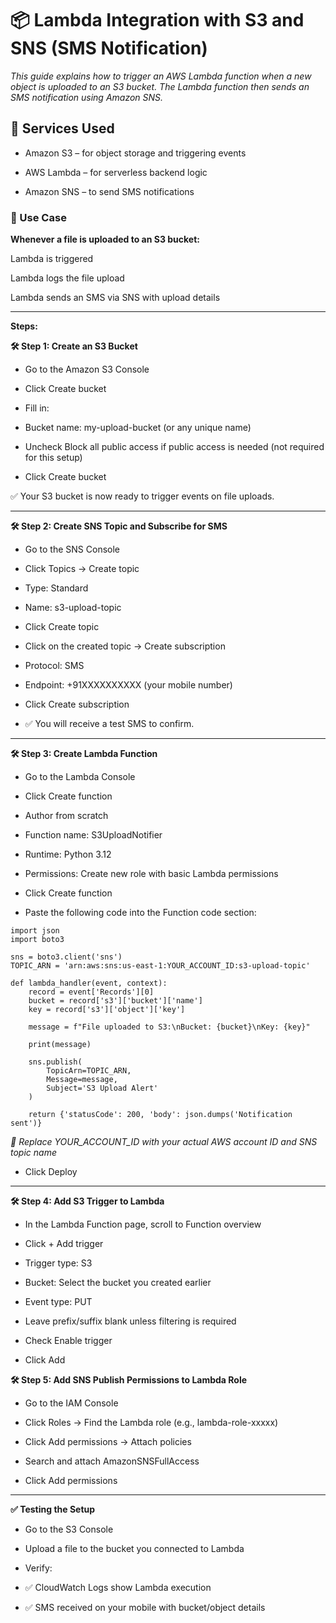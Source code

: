 # 📦 Lambda Integration with S3 and SNS (SMS Notification)

*This guide explains how to trigger an AWS Lambda function when a new object is uploaded to an S3 bucket. The Lambda function then sends an SMS notification using Amazon SNS.*

## 🔧 Services Used

- Amazon S3 – for object storage and triggering events

- AWS Lambda – for serverless backend logic

- Amazon SNS – to send SMS notifications

### 🚀 Use Case

**Whenever a file is uploaded to an S3 bucket:**

Lambda is triggered

Lambda logs the file upload

Lambda sends an SMS via SNS with upload details

---

**Steps:**

**🛠️ Step 1: Create an S3 Bucket**

- Go to the Amazon S3 Console

- Click Create bucket

- Fill in:

- Bucket name: my-upload-bucket (or any unique name)

- Uncheck Block all public access if public access is needed (not required for this setup)

- Click Create bucket

✅ Your S3 bucket is now ready to trigger events on file uploads.

---

**🛠️ Step 2: Create SNS Topic and Subscribe for SMS**

- Go to the SNS Console

- Click Topics → Create topic

- Type: Standard

- Name: s3-upload-topic

- Click Create topic

- Click on the created topic → Create subscription

- Protocol: SMS

- Endpoint: +91XXXXXXXXXX (your mobile number)

- Click Create subscription

- ✅ You will receive a test SMS to confirm.

---

**🛠️ Step 3: Create Lambda Function**

- Go to the Lambda Console

- Click Create function

- Author from scratch

- Function name: S3UploadNotifier

- Runtime: Python 3.12

- Permissions: Create new role with basic Lambda permissions

- Click Create function

- Paste the following code into the Function code section:

```
import json
import boto3

sns = boto3.client('sns')
TOPIC_ARN = 'arn:aws:sns:us-east-1:YOUR_ACCOUNT_ID:s3-upload-topic'

def lambda_handler(event, context):
    record = event['Records'][0]
    bucket = record['s3']['bucket']['name']
    key = record['s3']['object']['key']
    
    message = f"File uploaded to S3:\nBucket: {bucket}\nKey: {key}"
    
    print(message)

    sns.publish(
        TopicArn=TOPIC_ARN,
        Message=message,
        Subject='S3 Upload Alert'
    )

    return {'statusCode': 200, 'body': json.dumps('Notification sent')}

```

*📌 Replace YOUR_ACCOUNT_ID with your actual AWS account ID and SNS topic name*

- Click Deploy

---

**🛠️ Step 4: Add S3 Trigger to Lambda**

- In the Lambda Function page, scroll to Function overview

- Click + Add trigger

- Trigger type: S3

- Bucket: Select the bucket you created earlier

- Event type: PUT

- Leave prefix/suffix blank unless filtering is required

- Check Enable trigger

- Click Add

**🛠️ Step 5: Add SNS Publish Permissions to Lambda Role**

- Go to the IAM Console

- Click Roles → Find the Lambda role (e.g., lambda-role-xxxxx)

- Click Add permissions → Attach policies

- Search and attach AmazonSNSFullAccess

- Click Add permissions

---

**✅ Testing the Setup**

- Go to the S3 Console

- Upload a file to the bucket you connected to Lambda

- Verify:

- ✅ CloudWatch Logs show Lambda execution

- ✅ SMS received on your mobile with bucket/object details
